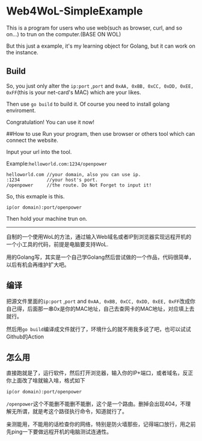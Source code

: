 # Web4WoL-SimpleExample

This is a program for users who use web(such as browser, curl, and so on...) to trun on the computer.(BASE ON WOL)

But this just a example, it's my learning object for Golang, but it can work on the instance.

## Build
So, you just only alter the `ip:port` ,`port` and `0xAA, 0xBB, 0xCC, 0xDD, 0xEE, 0xFF`(this is your net-card's MAC) which are your likes.

Then use `go build` to build it. Of course you need to install golang enviroment.

Congratulation! You can use it now!

##How to use
Run your program, then use browser or others tool which can connect the website.

Input your url into the tool.

Example:`helloworld.com:1234/openpower`

    helloworld.com //your domain, also you can use ip.
    :1234          //your host's port.
    /openpower     //the route. Do Not Forget to input it!

So, this exmaple is this.

    ip(or domain):port/openpower

Then hold your machine trun on.

--------

自制的一个使用WoL的方法，通过输入Web域名或者IP到浏览器实现远程开机的一个小工具的代码，前提是电脑要支持WoL.

用的Golang写，其实是一个自己学Golang然后尝试做的一个作品，代码很简单，以后有机会再维护扩大吧。

## 编译
把源文件里面的`ip:port` ,`port` and `0xAA, 0xBB, 0xCC, 0xDD, 0xEE, 0xFF`改成你自己得，后面那一串0x是你的MAC地址，自己去查网卡的MAC地址，对应填上去就行。

然后用`go build`编译成文件就行了，环境什么的就不用我多说了吧，也可以试试Github的Action

## 怎么用
直接跑就是了，运行软件，然后打开浏览器，输入你的IP+端口，或者域名，反正你上面改了啥就输入啥，格式如下

    ip(or domain):port/openpower
    
`/openpower`这个不能删不能删不能删，这个是一个路由。删掉会出现404，不理解无所谓，就是考这个路径执行命令，知道就行了。

亲测能用，不能用的话检查你的网络，特别是防火墙那些，记得端口放行，用之前先ping一下要做远程开机的电脑测试连通性。
